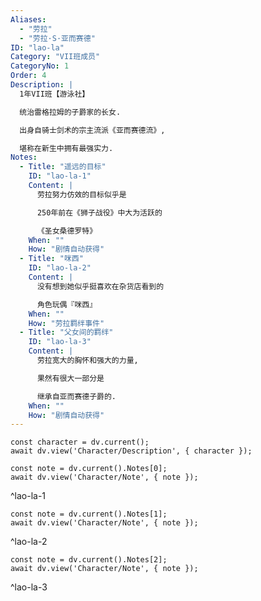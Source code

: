 ```yaml
---
Aliases:
  - "劳拉"
  - "劳拉·S·亚而赛德"
ID: "lao-la"
Category: "VII班成员"
CategoryNo: 1
Order: 4
Description: |
  1年VII班【游泳社】

  统治雷格拉姆的子爵家的长女.

  出身自骑士剑术的宗主流派《亚而赛德流》,

  堪称在新生中拥有最强实力.
Notes:
  - Title: "遥远的目标"
    ID: "lao-la-1"
    Content: |
      劳拉努力仿效的目标似乎是

      250年前在《狮子战役》中大为活跃的

      《圣女桑德罗特》
    When: ""
    How: "剧情自动获得"
  - Title: "咪西"
    ID: "lao-la-2"
    Content: |
      没有想到她似乎挺喜欢在杂货店看到的

      角色玩偶『咪西』
    When: ""
    How: "劳拉羁绊事件"
  - Title: "父女间的羁绊"
    ID: "lao-la-3"
    Content: |
      劳拉宽大的胸怀和强大的力量,

      果然有很大一部分是

      继承自亚而赛德子爵的.
    When: ""
    How: "剧情自动获得"
---
```

```dataviewjs
const character = dv.current();
await dv.view('Character/Description', { character });
```

```dataviewjs
const note = dv.current().Notes[0];
await dv.view('Character/Note', { note });
```
^lao-la-1

```dataviewjs
const note = dv.current().Notes[1];
await dv.view('Character/Note', { note });
```
^lao-la-2

```dataviewjs
const note = dv.current().Notes[2];
await dv.view('Character/Note', { note });
```
^lao-la-3